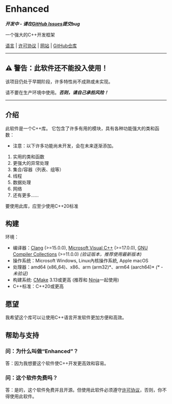 # Enhanced

***开发中 - 请在[GitHub Issues](https://github.com/enhancedlib/enhanced/issues)提交bug***

一个强大的C++开发框架

[语言](LANGUAGES.md) | [许可协议](../LICENSE) | [网站](https://enhancedlib.github.io/) | [GitHub仓库](https://github.com/enhancedlib/enhanced/)

---

## ⚠ **警告：此软件还不能投入使用！**

该项目仍处于早期阶段，许多特性尚不成熟或未实现。

请不要在生产环境中使用。***否则，请自己承担风险！***

---

## 介绍

此软件是一个C++库。
它包含了许多有用的模块，具有各种功能强大的类和函数：

- 注意：以下许多功能尚未开发，会在未来逐渐添加。

1. 实用的类和函数
2. 更强大的异常处理
3. 集合/容器（列表、组等）
4. 线程
5. 数据处理
6. 网络
7. 还有更多……

要使用此库，应至少使用C++20标准

## 构建

环境：

- 编译器：[Clang](https://clang.llvm.org/) (>=15.0.0), [Microsoft Visual C++](https://visualstudio.microsoft.com/vs/features/cplusplus/) (>=17.0.0), [GNU Compiler Collections](https://gcc.gnu.org/) (>=11.0.0) *(验证版本，推荐使用最新版本)*
- 操作系统：Microsoft Windows, Linux內核操作系統, Apple macOS
- 处理器：amd64 (x86_64)、x86、arm (arm32)\*、arm64 (aarch64)\* *(\* - 未验证)*
- 构建系统: [CMake](https://cmake.org/) 3.13或更高 (推荐和 [Ninja](https://ninja-build.org)一起使用)
- C++标准：C++20或更高

## 愿望

我希望这个库可以让使用C++语言开发软件更加方便和高效。

## 帮助与支持

### 问：为什么叫做“Enhanced”？

答：因为我想要这个软件使C++开发更高效和容易。

### 问：这个软件免费吗？

答：是的，这个软件免费并且开源。但使用此软件必须遵守[许可协议](../LICENSE)，否则，你不得使用此软件。
